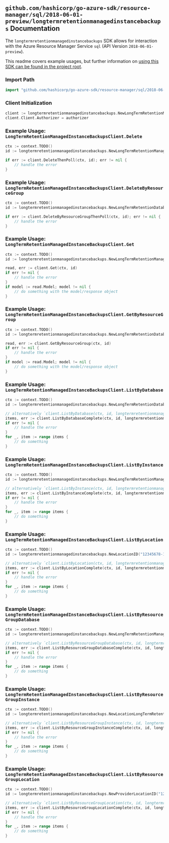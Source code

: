 
## `github.com/hashicorp/go-azure-sdk/resource-manager/sql/2018-06-01-preview/longtermretentionmanagedinstancebackups` Documentation

The `longtermretentionmanagedinstancebackups` SDK allows for interaction with the Azure Resource Manager Service `sql` (API Version `2018-06-01-preview`).

This readme covers example usages, but further information on [using this SDK can be found in the project root](https://github.com/hashicorp/go-azure-sdk/tree/main/docs).

### Import Path

```go
import "github.com/hashicorp/go-azure-sdk/resource-manager/sql/2018-06-01-preview/longtermretentionmanagedinstancebackups"
```


### Client Initialization

```go
client := longtermretentionmanagedinstancebackups.NewLongTermRetentionManagedInstanceBackupsClientWithBaseURI("https://management.azure.com")
client.Client.Authorizer = authorizer
```


### Example Usage: `LongTermRetentionManagedInstanceBackupsClient.Delete`

```go
ctx := context.TODO()
id := longtermretentionmanagedinstancebackups.NewLongTermRetentionManagedInstanceBackupID("12345678-1234-9876-4563-123456789012", "locationValue", "longTermRetentionManagedInstanceValue", "longTermRetentionDatabaseValue", "longTermRetentionManagedInstanceBackupValue")

if err := client.DeleteThenPoll(ctx, id); err != nil {
	// handle the error
}
```


### Example Usage: `LongTermRetentionManagedInstanceBackupsClient.DeleteByResourceGroup`

```go
ctx := context.TODO()
id := longtermretentionmanagedinstancebackups.NewLongTermRetentionDatabaseLongTermRetentionManagedInstanceBackupID("12345678-1234-9876-4563-123456789012", "example-resource-group", "locationValue", "longTermRetentionManagedInstanceValue", "longTermRetentionDatabaseValue", "longTermRetentionManagedInstanceBackupValue")

if err := client.DeleteByResourceGroupThenPoll(ctx, id); err != nil {
	// handle the error
}
```


### Example Usage: `LongTermRetentionManagedInstanceBackupsClient.Get`

```go
ctx := context.TODO()
id := longtermretentionmanagedinstancebackups.NewLongTermRetentionManagedInstanceBackupID("12345678-1234-9876-4563-123456789012", "locationValue", "longTermRetentionManagedInstanceValue", "longTermRetentionDatabaseValue", "longTermRetentionManagedInstanceBackupValue")

read, err := client.Get(ctx, id)
if err != nil {
	// handle the error
}
if model := read.Model; model != nil {
	// do something with the model/response object
}
```


### Example Usage: `LongTermRetentionManagedInstanceBackupsClient.GetByResourceGroup`

```go
ctx := context.TODO()
id := longtermretentionmanagedinstancebackups.NewLongTermRetentionDatabaseLongTermRetentionManagedInstanceBackupID("12345678-1234-9876-4563-123456789012", "example-resource-group", "locationValue", "longTermRetentionManagedInstanceValue", "longTermRetentionDatabaseValue", "longTermRetentionManagedInstanceBackupValue")

read, err := client.GetByResourceGroup(ctx, id)
if err != nil {
	// handle the error
}
if model := read.Model; model != nil {
	// do something with the model/response object
}
```


### Example Usage: `LongTermRetentionManagedInstanceBackupsClient.ListByDatabase`

```go
ctx := context.TODO()
id := longtermretentionmanagedinstancebackups.NewLongTermRetentionDatabaseID("12345678-1234-9876-4563-123456789012", "locationValue", "longTermRetentionManagedInstanceValue", "longTermRetentionDatabaseValue")

// alternatively `client.ListByDatabase(ctx, id, longtermretentionmanagedinstancebackups.DefaultListByDatabaseOperationOptions())` can be used to do batched pagination
items, err := client.ListByDatabaseComplete(ctx, id, longtermretentionmanagedinstancebackups.DefaultListByDatabaseOperationOptions())
if err != nil {
	// handle the error
}
for _, item := range items {
	// do something
}
```


### Example Usage: `LongTermRetentionManagedInstanceBackupsClient.ListByInstance`

```go
ctx := context.TODO()
id := longtermretentionmanagedinstancebackups.NewLongTermRetentionManagedInstanceID("12345678-1234-9876-4563-123456789012", "locationValue", "longTermRetentionManagedInstanceValue")

// alternatively `client.ListByInstance(ctx, id, longtermretentionmanagedinstancebackups.DefaultListByInstanceOperationOptions())` can be used to do batched pagination
items, err := client.ListByInstanceComplete(ctx, id, longtermretentionmanagedinstancebackups.DefaultListByInstanceOperationOptions())
if err != nil {
	// handle the error
}
for _, item := range items {
	// do something
}
```


### Example Usage: `LongTermRetentionManagedInstanceBackupsClient.ListByLocation`

```go
ctx := context.TODO()
id := longtermretentionmanagedinstancebackups.NewLocationID("12345678-1234-9876-4563-123456789012", "locationValue")

// alternatively `client.ListByLocation(ctx, id, longtermretentionmanagedinstancebackups.DefaultListByLocationOperationOptions())` can be used to do batched pagination
items, err := client.ListByLocationComplete(ctx, id, longtermretentionmanagedinstancebackups.DefaultListByLocationOperationOptions())
if err != nil {
	// handle the error
}
for _, item := range items {
	// do something
}
```


### Example Usage: `LongTermRetentionManagedInstanceBackupsClient.ListByResourceGroupDatabase`

```go
ctx := context.TODO()
id := longtermretentionmanagedinstancebackups.NewLongTermRetentionManagedInstanceLongTermRetentionDatabaseID("12345678-1234-9876-4563-123456789012", "example-resource-group", "locationValue", "longTermRetentionManagedInstanceValue", "longTermRetentionDatabaseValue")

// alternatively `client.ListByResourceGroupDatabase(ctx, id, longtermretentionmanagedinstancebackups.DefaultListByResourceGroupDatabaseOperationOptions())` can be used to do batched pagination
items, err := client.ListByResourceGroupDatabaseComplete(ctx, id, longtermretentionmanagedinstancebackups.DefaultListByResourceGroupDatabaseOperationOptions())
if err != nil {
	// handle the error
}
for _, item := range items {
	// do something
}
```


### Example Usage: `LongTermRetentionManagedInstanceBackupsClient.ListByResourceGroupInstance`

```go
ctx := context.TODO()
id := longtermretentionmanagedinstancebackups.NewLocationLongTermRetentionManagedInstanceID("12345678-1234-9876-4563-123456789012", "example-resource-group", "locationValue", "longTermRetentionManagedInstanceValue")

// alternatively `client.ListByResourceGroupInstance(ctx, id, longtermretentionmanagedinstancebackups.DefaultListByResourceGroupInstanceOperationOptions())` can be used to do batched pagination
items, err := client.ListByResourceGroupInstanceComplete(ctx, id, longtermretentionmanagedinstancebackups.DefaultListByResourceGroupInstanceOperationOptions())
if err != nil {
	// handle the error
}
for _, item := range items {
	// do something
}
```


### Example Usage: `LongTermRetentionManagedInstanceBackupsClient.ListByResourceGroupLocation`

```go
ctx := context.TODO()
id := longtermretentionmanagedinstancebackups.NewProviderLocationID("12345678-1234-9876-4563-123456789012", "example-resource-group", "locationValue")

// alternatively `client.ListByResourceGroupLocation(ctx, id, longtermretentionmanagedinstancebackups.DefaultListByResourceGroupLocationOperationOptions())` can be used to do batched pagination
items, err := client.ListByResourceGroupLocationComplete(ctx, id, longtermretentionmanagedinstancebackups.DefaultListByResourceGroupLocationOperationOptions())
if err != nil {
	// handle the error
}
for _, item := range items {
	// do something
}
```
